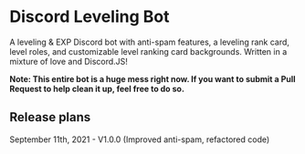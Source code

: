 # Discord Leveling Bot ##

A leveling &amp; EXP Discord bot with anti-spam features, a leveling rank card, level roles, and customizable level ranking card backgrounds. Written in a mixture of love and Discord.JS!

**Note: This entire bot is a huge mess right now. If you want to submit a Pull Request to help clean it up, feel free to do so.**

## Release plans ##

September 11th, 2021 - V1.0.0 (Improved anti-spam, refactored code)
